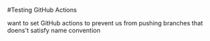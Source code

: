 #Testing GitHub Actions

want to set GitHub actions to prevent us from pushing branches that doens't satisfy name convention